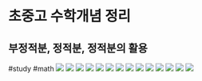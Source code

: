 # 초중고 수학개념 정리
## 부정적분, 정적분, 정적분의 활용
#study #math
![](%EC%B4%88%EC%A4%91%EA%B3%A0%20%EC%88%98%ED%95%99%EA%B0%9C%EB%85%90%20%EC%A0%95%EB%A6%AC/110.jpg)
![](%EC%B4%88%EC%A4%91%EA%B3%A0%20%EC%88%98%ED%95%99%EA%B0%9C%EB%85%90%20%EC%A0%95%EB%A6%AC/111.jpg)
![](%EC%B4%88%EC%A4%91%EA%B3%A0%20%EC%88%98%ED%95%99%EA%B0%9C%EB%85%90%20%EC%A0%95%EB%A6%AC/112.jpg)
![](%EC%B4%88%EC%A4%91%EA%B3%A0%20%EC%88%98%ED%95%99%EA%B0%9C%EB%85%90%20%EC%A0%95%EB%A6%AC/113.jpg)
![](%EC%B4%88%EC%A4%91%EA%B3%A0%20%EC%88%98%ED%95%99%EA%B0%9C%EB%85%90%20%EC%A0%95%EB%A6%AC/114.jpg)
![](%EC%B4%88%EC%A4%91%EA%B3%A0%20%EC%88%98%ED%95%99%EA%B0%9C%EB%85%90%20%EC%A0%95%EB%A6%AC/115.jpg)
![](%EC%B4%88%EC%A4%91%EA%B3%A0%20%EC%88%98%ED%95%99%EA%B0%9C%EB%85%90%20%EC%A0%95%EB%A6%AC/116.jpg)
![](%EC%B4%88%EC%A4%91%EA%B3%A0%20%EC%88%98%ED%95%99%EA%B0%9C%EB%85%90%20%EC%A0%95%EB%A6%AC/117.jpg)
![](%EC%B4%88%EC%A4%91%EA%B3%A0%20%EC%88%98%ED%95%99%EA%B0%9C%EB%85%90%20%EC%A0%95%EB%A6%AC/118.jpg)
![](%EC%B4%88%EC%A4%91%EA%B3%A0%20%EC%88%98%ED%95%99%EA%B0%9C%EB%85%90%20%EC%A0%95%EB%A6%AC/119.jpg)
![](%EC%B4%88%EC%A4%91%EA%B3%A0%20%EC%88%98%ED%95%99%EA%B0%9C%EB%85%90%20%EC%A0%95%EB%A6%AC/120.jpg)
![](%EC%B4%88%EC%A4%91%EA%B3%A0%20%EC%88%98%ED%95%99%EA%B0%9C%EB%85%90%20%EC%A0%95%EB%A6%AC/121.jpg)
![](%EC%B4%88%EC%A4%91%EA%B3%A0%20%EC%88%98%ED%95%99%EA%B0%9C%EB%85%90%20%EC%A0%95%EB%A6%AC/122.jpg)
![](%EC%B4%88%EC%A4%91%EA%B3%A0%20%EC%88%98%ED%95%99%EA%B0%9C%EB%85%90%20%EC%A0%95%EB%A6%AC/124.jpg)
